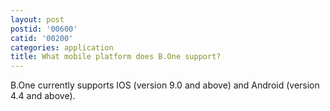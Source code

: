 ```yaml
---
layout: post
postid: '00600'
catid: '00200'
categories: application
title: What mobile platform does B.One support?
---
```


B.One currently supports IOS (version 9.0 and above) and Android (version 4.4 and above).